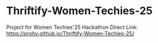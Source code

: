 # Thriftify-Women-Techies-25
Project for Women Techies'25 Hackathon
Direct Link: https://prohv.github.io/Thriftify-Women-Techies-25/
